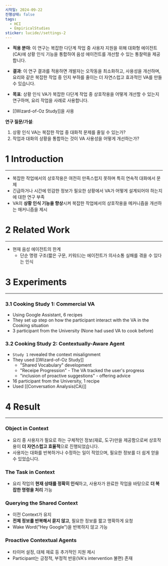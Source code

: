 ```yaml
---
시작일: 2024-09-22
진행상태: false
tags:
  - HCI
  - EmpiricalStudies
sticker: lucide//settings-2
---
```

- **적용 분야**: 이 연구는 복잡한 다단계 작업 중 사용자 지원을 위해 대화형 에이전트(CA)에 상황 인식 기능을 통합하여 음성 에이전트를 개선할 수 있는 통찰력을 제공합니다.
- **결과**: 이 연구 결과를 적용하면 개발자는 오작동을 최소화하고, 사용성을 개선하며, 요리와 같은 복잡한 작업 중 인지 부하를 줄이는 더 자연스럽고 효과적인 VA를 만들 수 있습니다.
- **목표**: 상황 인식 VA가 복잡한 다단계 작업 중 상호작용을 어떻게 개선할 수 있는지 연구하며, 요리 작업을 사례로 사용합니다.

- [[Wizard-of-Oz Study]]을 사용

**연구 질문/가설**:
1. 상황 인식 VA는 복잡한 작업 중 대화적 문제를 줄일 수 있는가?
2. 작업과 대화의 상황을 통합하는 것이 VA 사용성을 어떻게 개선하는가?


# 1 Introduction
---
- 복잡한 작업에서의 상호작용은 여전히 만족스럽지 못하며 특히 연속적 대화에서 문제
- 긴급하거나 시간에 민감한 정보가 필요한 상황에서 VA가 어떻게 설계되어야 하는지에 대한 연구 부족
- VA의 **상황 인식 기능을 향상**시켜 복잡한 작업에서의 상호작용을 메커니즘을 개선하는 매커니즘을 제시


# 2 Related Work
---
- 현재 음성 에이전트의 한계
	- 단순 명령 구조(짧은 구문, 키워드)는 에이전트가 의사소통 실패를 겪을 수 있다는 인식


# 3 Experiments
---
### 3.1 Cooking Study 1: Commercial VA
- Using Google Assistant, 6 recipes
- They set up step on how the participant interact with the VA in the Cooking situation
- 3 participant from the University (None had used VA to cook before)

### 3.2 Cooking Study 2: Contextually-Aware Agent
- `Study 1` revealed the context misalignment
- They used [[Wizard-of-Oz Study]]
	- "Shared Vocabulary" development
	- "Receipe Progression" - The VA tracked the user's progress
	- "inclusion of proactive suggestions" - offering advice
- 16 participant from the University, 1 recipe
- Used [[Conversation Analysis(CA)]]

# 4 Result
---
### Object in Context
- 요리 중 사용자가 필요로 하는 구체적인 정보(재료, 도구)만을 제공함으로써 상호작용이 **더 자연스럽고 효율적**으로 진행되었습니다. 
- 사용자는 대화를 반복하거나 수정하는 일이 적었으며, 필요한 정보를 더 쉽게 얻을 수 있었습니다.

### The Task in Context
- 요리 작업의 **현재 상태를 정확히 인식**하고, 사용자가 완료한 작업을 바탕으로 **더 복잡한 명령을 처리** 가능

### Querying the Shared Context
- 이전 Context가 유지
- **전체 정보를 반복해서 묻지 않고**, 필요한 정보를 짧고 명확하게 요청
- Wake Word("Hey Google")을 반복하지 않고 가능

### Proactive Contextual Agents
- 타이머 설정, 대체 재료 등 추가적인 지원 제시
- Participant는 긍정적, 부정적 반응(VA's intervention 불편) 존재